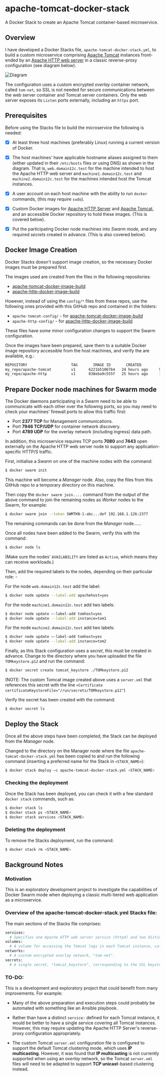 # apache-tomcat-docker-stack
A Docker Stack to create an Apache Tomcat container-based microservice.

## Overview
I have developed a Docker Stacks file, `apache-tomcat-docker-stack.yml`, to build a custom microservice comprising [Apache Tomcat](https://tomcat.apache.org/) instances front-ended by an [Apache HTTP web server](https://httpd.apache.org/) in a classic reverse-proxy configuration (see diagram below).

![Diagram](schematic.png)


The configuration uses a custom encrypted *overlay* container network, called `tom-net`, so SSL is not needed for secure communications between the web server container and Tomcat server containers. Only the web server exposes its `Listen` ports externally, including an `https` port.

 
## Prerequisites
Before using the Stacks file to build the microservice the following is needed:

- [x] At least three host machines (preferably Linux) running a current version of Docker.

- [x] The host machines' have applicable hostname aliases assigned to them (either updated in their `/etc/hosts` files or using DNS) as shown in the diagram.  That is, `web.domain12c.test` for the machine intended to host the Apache HTTP web server and `machine1.domain12c.test` and `machine2.domain12c.test` for the machines intended host the Tomcat instances.

- [x] A user account on each host machine with the ability to run `docker` commands, (this may require `sudo`).

- [x] Custom Docker images for [Apache HTTP Server](https://github.com/rmyers3141/apache-http-docker-image-build) and [Apache Tomcat](https://github.com/rmyers3141/apache-tomcat-docker-image-build), and an accessible Docker repository to hold these images. (This is covered below).

- [x] Put the participating Docker node machines into *Swarm mode*, and any required *secrets* created in advance. (This is also covered below).


## Docker Image Creation
Docker Stacks doesn't support image creation, so the necessary Docker images must be prepared first.

The images used are created from the files in the following repositories:

- [apache-tomcat-docker-image-build](https://github.com/rmyers3141/apache-tomcat-docker-image-build)
- [apache-http-docker-image-build](https://github.com/rmyers3141/apache-http-docker-image-build)

However, instead of using the `config/*` files from these repos, use the following ones provided with this GitHub repo and contained in the folders:

- `apache-tomcat-config/`   - for [apache-tomcat-docker-image-build](https://github.com/rmyers3141/apache-tomcat-docker-image-build)
- `apache-http-config/`     - for [apache-http-docker-image-build](https://github.com/rmyers3141/apache-http-docker-image-build)

These files have some minor configuration changes to support the Swarm configuration.

Once the images have been prepared, save them to a suitable Docker image repository accessible from the host machines, and verify the are available, e.g.:

```sh
REPOSITORY          	      TAG       IMAGE ID       CREATED         SIZE
my_repo/apache-tomcat         v1      6221b51067b4   24 hours ago     506MB
my_repo/apache-http           v1      038eba9c555f   25 hours ago     145MB
```


## Prepare Docker node machines for Swarm mode
The Docker daemons participating in a Swarm need to be able to communicate with each other over the following ports, so you may need to check your machines' firewall ports to allow this traffic first:

- Port **2377 TCP** for Management communications.
- Port **7946 TCP/UDP** for container network discovery.
- Port **4789 UDP** for the overlay network (including ingress) data path.

In addition, this microservice requires TCP ports **7080** and **7443** open externally on the Apache HTTP web server node to support any application-specific HTTP/S traffic.

First, initialise a *Swarm* on one of the machine nodes with the command:

```sh
$ docker swarm init
```
This machine will become a *Manager* node.  Also, copy the files from this GitHub repo to a temporary directory on this machine.

Then copy the `docker swarm join....` command from the output of the above command to join the remaining nodes as *Worker* nodes to the Swarm, for example:

```sh
$ docker swarm join --token SWMTKN-1-abc...def 192.168.1.126:2377
```

The remaining commands can be done from the *Manager* node......

Once all nodes have been added to the Swarm, verify this with the command:

```sh
$ docker node ls
```

(Make sure the nodes' `AVAILABILITY` are listed as `Active`, which means they can receive workloads.)

Then, add the required labels to the nodes, depending on their particular role: -

For the node `web.domain12c.test` add the label:

```sh
$ docker node update --label-add apachehost=yes 
```

For the node `machine1.domain12c.test` add two labels:

```sh
$ docker node update –-label-add tomhost=yes
$ docker node update --label-add instance=tom1 
```

For the node `machine2.domain12c.test` add two labels:

```sh
$ docker node update –-label-add tomhost=yes
$ docker node update --label-add instance=tom2 
```

Finally, as this Stack configuration uses a *secret*, this must be created in advance.  Change to the directory where you have uploaded the file `TOMkeystore.p12` and run the command:

```sh
$ docker secret create tomcat_keystore ./TOMkeystore.p12
```

(NOTE: The custom Tomcat image created above uses a `server.xml` that references this secret with the line `<Certificate certificateKeystoreFile="/run/secrets/TOMkeystore.p12"`)

Verify the secret has been created with the command:

```sh
$ docker secret ls
```


## Deploy the Stack
Once all the above steps have been completed, the Stack can be deployed from the *Manager* node.

Changed to the directory on the Manager node where the file `apache-tomcat-docker-stack.yml` has been copied to and run the following command (inserting a preferred name for the Stack in `<STACK_NAME>`):

```sh
$ docker stack deploy –c apache-tomcat-docker-stack.yml <STACK_NAME>
```

### Checking the deployment
Once the Stack has been deployed, you can check it with a few standard `docker stack` commands, such as:

```sh
$ docker stack ls
$ docker stack ps <STACK_NAME>
$ docker stack services <STACK_NAME>
```

### Deleting the deployment
To remove the Stacks deployment, run the command:

```sh
$ docker stack rm <STACK_NAME>
```



## Background Notes

### Motivation
This is an exploratory development project to investigate the capabilities of Docker Swarm mode when deploying a classic multi-tiered web application as a microservice.


### Overview of the apache-tomcat-docker-stack.yml Stacks file:
The main sections of the Stacks file comprises:

```sh
services:
  # Specifies one Apache HTTP web server service (httpd) and two distinct Tomcat services (tom1, tom2)
volumes:
  # A volume for accessing the Tomcat logs in each Tomcat instance, called "tom-logs".
networks:
  # A custom encrypted overlay network, "tom-net".
secrets:
  # A single secret, "tomcat_keystore", corresponding to the SSL keystore used by the Tomcat instances.
```

### TO-DO:
This is a development and exploratory project that could benefit from many improvements.  For example:

- Many of the above preparation and execution steps could probably be automated with something like an Ansible playbook.

- Rather than have a distinct `service:` defined for each Tomcat instance, it would be better to have a single service covering all Tomcat instances.   However, this may require updating the Apache HTTP Server's reverse-proxy configuration appropriately.

- The custom Tomcat `server.xml` configuration file is configured to support the default Tomcat clustering mode, which uses **IP multicasting**.  However, it was found that **IP multicasting** is not currently supported when using an *overlay* network, so the Tomcat `server.xml` files will need to be adapted to support **TCP unicast**-based clustering instead.
